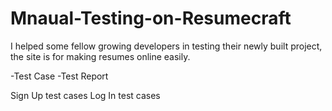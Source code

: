 # Mnaual-Testing-on-Resumecraft
I helped some fellow growing developers in testing their newly built project, the site is for making resumes online easily. 

-Test Case
-Test Report

Sign Up test cases
Log In test cases
